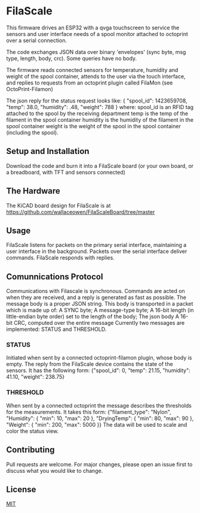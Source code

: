 # FilaScale

This firmware drives an ESP32 with a qvga touchscreen to service the sensors and user interface needs of a spool monitor attached to octoprint over a serial connection.

The code exchanges JSON data over binary 'envelopes' (sync byte, msg type, length, body, crc). Some queries have no body.

The firmware reads connected sensors for temperature, humidity and weight of the spool container, attends to the user via the touch interface, and replies to requests from an octoprint plugin called FilaMon (see OctoPrint-Filamon)

The json reply for the status request looks like: { "spool_id": 1423659708, "temp": 38.0, "humidity": .48, "weight": 788 }
where:
   spool_id is an RFID tag attached to the spool by the receiving department
   temp is the temp of the filament in the spool container
   humidity is the humidity of the filament in the spool container
   weight is the weight of the spool in the spool container (including the spool).

## Setup and Installation

Download the code and burn it into a FilaScale board (or your own board, or a breadboard, with TFT and sensors connected)


## The Hardware
The KiCAD board design for FilaScale is at https://github.com/wallaceowen/FilaScaleBoard/tree/master

## Usage

FilaScale listens for packets on the primary serial interface, maintaining a user interface in the background.
Packets over the serial interface deliver commands.  FilaScale responds with replies.

## Comunnications Protocol

Communications with Filascale is synchronous.
Commands are acted on when they are received, and a reply is generated as fast as possible.
The message body is a proper JSON string.
This body is transported in a packet which is made up of:
A SYNC byte;
A message-type byte;
A 16-bit length (in little-endian byte order) set to the length of the body;
The json body
A 16-bit CRC, computed over the entire message
Currently two messages are implemented: STATUS and THRESHOLD.

### STATUS
Initiated when sent by a connected octoprint-filamon plugin, whose body is empty. The reply from the FilaScale device contains the state of the sensors.
It has the following form:
  {"spool_id": 0, "temp": 21.15, "humidity": 41.10, "weight": 238.75}

### THRESHOLD
When sent by a connected octoprint the message describes the thresholds for the measurements.  It takes this form:
  {"filament_type": "Nylon", "Humidity": { "min": 10, "max": 20 }, "DryingTemp": { "min": 80, "max": 90 }, "Weight": { "min": 200, "max": 5000 }}
The data will be used to scale and color the status view.

## Contributing
Pull requests are welcome. For major changes, please open an issue first to discuss what you would like to change.

## License
[MIT](https://choosealicense.com/licenses/mit/)
